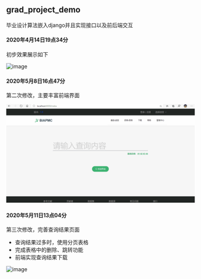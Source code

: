 ## grad_project_demo
毕业设计算法嵌入django并且实现接口以及前后端交互

#### 2020年4月14日19点34分
初步效果展示如下

![image](https://github.com/Index-Out-Of-Range/grad_project_demo/blob/master/other/1.gif)

#### 2020年5月8日16点47分
第二次修改，主要丰富前端界面

![image](https://github.com/Index-Out-Of-Range/grad_project_demo/blob/master/other/2.gif)

#### 2020年5月11日13点04分
第三次修改，完善查询结果页面
* 查询结果过多时，使用分页表格
* 完成表格中的删除、跳转功能
* 前端实现查询结果下载

![image](https://github.com/Index-Out-Of-Range/grad_project_demo/blob/master/other/3.gif)
